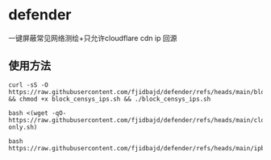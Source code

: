 # defender
一键屏蔽常见网络测绘+只允许cloudflare cdn ip 回源

## 使用方法


```
curl -sS -O https://raw.githubusercontent.com/fjidbajd/defender/refs/heads/main/block_censys_ips.sh && chmod +x block_censys_ips.sh && ./block_censys_ips.sh
```

```
bash <(wget -qO- https://raw.githubusercontent.com/fjidbajd/defender/refs/heads/main/cloudflare-only.sh)
```

```
bash https://raw.githubusercontent.com/fjidbajd/defender/refs/heads/main/ipblocker.sh
```
